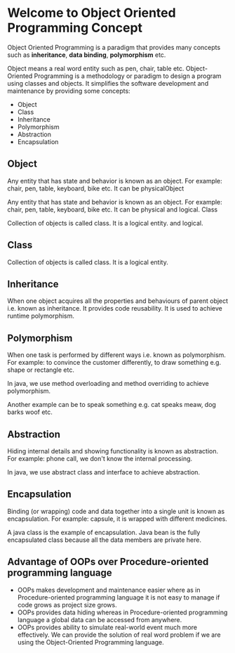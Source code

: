 # Welcome to Object Oriented Programming Concept

Object Oriented Programming is a paradigm that provides many
concepts such as **inheritance**, **data binding**, **polymorphism**
etc.

Object means a real word entity such as pen, chair, table etc. 
Object-Oriented Programming is a methodology or paradigm to design 
a program using classes and objects. It simplifies the software 
development and maintenance by providing some concepts:

- Object
- Class
- Inheritance
- Polymorphism
- Abstraction
- Encapsulation

## Object

Any entity that has state and behavior is known as an object. 
For example: chair, pen, table, keyboard, bike etc. 
It can be physicalObject

Any entity that has state and behavior is known as an object. For example: chair, pen, table, keyboard, bike etc. It can be physical and logical.
Class

Collection of objects is called class. It is a logical entity. and logical.

## Class

Collection of objects is called class. It is a logical entity.

## Inheritance

When one object acquires all the properties and behaviours of parent object i.e. known as inheritance. It provides code reusability. It is used to achieve runtime polymorphism.

## Polymorphism

When one task is performed by different ways i.e. known as polymorphism. For example: to convince the customer differently, to draw something e.g. shape or rectangle etc.

In java, we use method overloading and method overriding to achieve polymorphism.

Another example can be to speak something e.g. cat speaks meaw, dog barks woof etc.

## Abstraction

Hiding internal details and showing functionality is known as abstraction. For example: phone call, we don't know the internal processing.

In java, we use abstract class and interface to achieve abstraction.

## Encapsulation

Binding (or wrapping) code and data together into a single unit is known as encapsulation. For example: capsule, it is wrapped with different medicines.

A java class is the example of encapsulation. Java bean is the fully encapsulated class because all the data members are private here.

## Advantage of OOPs over Procedure-oriented programming language

- OOPs makes development and maintenance easier where as in Procedure-oriented programming language it is not easy to manage if code grows as project size grows.
- OOPs provides data hiding whereas in Procedure-oriented programming language a global data can be accessed from anywhere.
- OOPs provides ability to simulate real-world event much more effectively. We can provide the solution of real word problem if we are using the Object-Oriented Programming language.
